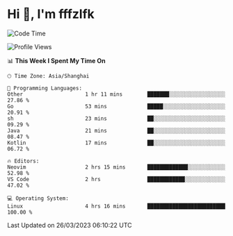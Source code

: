 # Hi 👋, I'm fffzlfk

<!--START_SECTION:waka-->
![Code Time](http://img.shields.io/badge/Code%20Time-118%20hrs%2030%20mins-blue)

![Profile Views](http://img.shields.io/badge/Profile%20Views-0-blue)

📊 **This Week I Spent My Time On** 

```text
🕑︎ Time Zone: Asia/Shanghai

💬 Programming Languages: 
Other                    1 hr 11 mins        ███████░░░░░░░░░░░░░░░░░░   27.86 % 
Go                       53 mins             █████░░░░░░░░░░░░░░░░░░░░   20.91 % 
sh                       23 mins             ██░░░░░░░░░░░░░░░░░░░░░░░   09.29 % 
Java                     21 mins             ██░░░░░░░░░░░░░░░░░░░░░░░   08.47 % 
Kotlin                   17 mins             ██░░░░░░░░░░░░░░░░░░░░░░░   06.72 % 

🔥 Editors: 
Neovim                   2 hrs 15 mins       █████████████░░░░░░░░░░░░   52.98 % 
VS Code                  2 hrs               ████████████░░░░░░░░░░░░░   47.02 % 

💻 Operating System: 
Linux                    4 hrs 16 mins       █████████████████████████   100.00 % 
```


 Last Updated on 26/03/2023 06:10:22 UTC
<!--END_SECTION:waka-->
